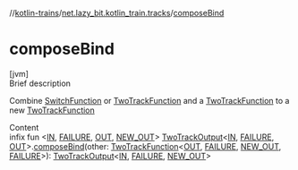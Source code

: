 //[kotlin-trains](../index.md)/[net.lazy_bit.kotlin_train.tracks](index.md)/[composeBind](compose-bind.md)



# composeBind  
[jvm]  
Brief description  


Combine [SwitchFunction](index.md#net.lazy_bit.kotlin_train.tracks/SwitchFunction///PointingToDeclaration/) or [TwoTrackFunction](index.md#net.lazy_bit.kotlin_train.tracks/TwoTrackFunction///PointingToDeclaration/) and a [TwoTrackFunction](index.md#net.lazy_bit.kotlin_train.tracks/TwoTrackFunction///PointingToDeclaration/) to a new [TwoTrackFunction](index.md#net.lazy_bit.kotlin_train.tracks/TwoTrackFunction///PointingToDeclaration/)

  
Content  
infix fun <[IN](compose-bind.md), [FAILURE](compose-bind.md), [OUT](compose-bind.md), [NEW_OUT](compose-bind.md)> [TwoTrackOutput](index.md#net.lazy_bit.kotlin_train.tracks/TwoTrackOutput///PointingToDeclaration/)<[IN](compose-bind.md), [FAILURE](compose-bind.md), [OUT](compose-bind.md)>.[composeBind](compose-bind.md)(other: [TwoTrackFunction](index.md#net.lazy_bit.kotlin_train.tracks/TwoTrackFunction///PointingToDeclaration/)<[OUT](compose-bind.md), [FAILURE](compose-bind.md), [NEW_OUT](compose-bind.md), [FAILURE](compose-bind.md)>): [TwoTrackOutput](index.md#net.lazy_bit.kotlin_train.tracks/TwoTrackOutput///PointingToDeclaration/)<[IN](compose-bind.md), [FAILURE](compose-bind.md), [NEW_OUT](compose-bind.md)>  




